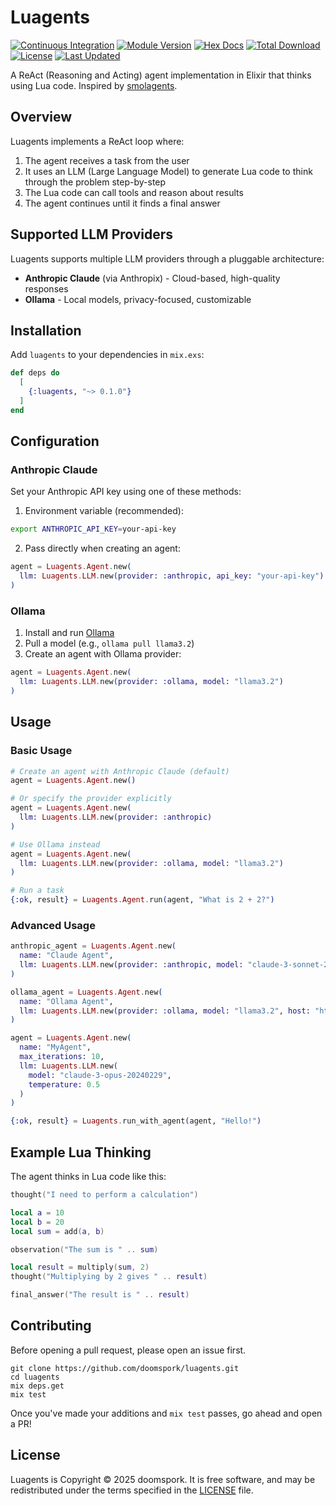 # Luagents

[![Continuous Integration](https://github.com/doomspork/luagents/actions/workflows/ci.yml/badge.svg)](https://github.com/doomspork/luagents/actions/workflows/ci.yaml)
[![Module Version](https://img.shields.io/hexpm/v/luagents.svg)](https://hex.pm/packages/luagents)
[![Hex Docs](https://img.shields.io/badge/hex-docs-lightgreen.svg)](https://hexdocs.pm/luagents/)
[![Total Download](https://img.shields.io/hexpm/dt/luagents.svg)](https://hex.pm/packages/luagents)
[![License](https://img.shields.io/hexpm/l/luagents.svg)](https://github.com/doomspork/luagents/blob/master/LICENSE)
[![Last Updated](https://img.shields.io/github/last-commit/doomspork/luagents.svg)](https://github.com/doomspork/luagents/commits/main)

A ReAct (Reasoning and Acting) agent implementation in Elixir that thinks using Lua code. Inspired by [smolagents](https://github.com/huggingface/smolagents).

## Overview

Luagents implements a ReAct loop where:
1. The agent receives a task from the user
2. It uses an LLM (Large Language Model) to generate Lua code to think through the problem step-by-step
3. The Lua code can call tools and reason about results
4. The agent continues until it finds a final answer

## Supported LLM Providers

Luagents supports multiple LLM providers through a pluggable architecture:

- **Anthropic Claude** (via Anthropix) - Cloud-based, high-quality responses
- **Ollama** - Local models, privacy-focused, customizable

## Installation

Add `luagents` to your dependencies in `mix.exs`:

```elixir
def deps do
  [
    {:luagents, "~> 0.1.0"}
  ]
end
```

## Configuration

### Anthropic Claude

Set your Anthropic API key using one of these methods:

1. Environment variable (recommended):
```bash
export ANTHROPIC_API_KEY=your-api-key
```

2. Pass directly when creating an agent:
```elixir
agent = Luagents.Agent.new(
  llm: Luagents.LLM.new(provider: :anthropic, api_key: "your-api-key")
)
```

### Ollama

1. Install and run [Ollama](https://ollama.com/)
2. Pull a model (e.g., `ollama pull llama3.2`)
3. Create an agent with Ollama provider:

```elixir
agent = Luagents.Agent.new(
  llm: Luagents.LLM.new(provider: :ollama, model: "llama3.2")
)
```

## Usage

### Basic Usage

```elixir
# Create an agent with Anthropic Claude (default)
agent = Luagents.Agent.new()

# Or specify the provider explicitly  
agent = Luagents.Agent.new(
  llm: Luagents.LLM.new(provider: :anthropic)
)

# Use Ollama instead
agent = Luagents.Agent.new(
  llm: Luagents.LLM.new(provider: :ollama, model: "llama3.2")
)

# Run a task
{:ok, result} = Luagents.Agent.run(agent, "What is 2 + 2?")
```

### Advanced Usage

```elixir
anthropic_agent = Luagents.Agent.new(
  name: "Claude Agent",
  llm: Luagents.LLM.new(provider: :anthropic, model: "claude-3-sonnet-20240229")
)

ollama_agent = Luagents.Agent.new(
  name: "Ollama Agent", 
  llm: Luagents.LLM.new(provider: :ollama, model: "llama3.2", host: "http://localhost:11434")
)

agent = Luagents.Agent.new(
  name: "MyAgent",
  max_iterations: 10,
  llm: Luagents.LLM.new(
    model: "claude-3-opus-20240229",
    temperature: 0.5
  )
)

{:ok, result} = Luagents.run_with_agent(agent, "Hello!")
```

## Example Lua Thinking

The agent thinks in Lua code like this:

```lua
thought("I need to perform a calculation")

local a = 10
local b = 20
local sum = add(a, b)

observation("The sum is " .. sum)

local result = multiply(sum, 2)
thought("Multiplying by 2 gives " .. result)

final_answer("The result is " .. result)
```

## Contributing

Before opening a pull request, please open an issue first.

    git clone https://github.com/doomspork/luagents.git
    cd luagents 
    mix deps.get
    mix test

Once you've made your additions and `mix test` passes, go ahead and open a PR!

## License

Luagents is Copyright © 2025 doomspork. It is free software, and may be
redistributed under the terms specified in the [LICENSE](/LICENSE.md) file.
